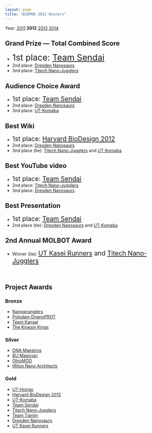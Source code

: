 ```yaml
---
layout: page
title: "BIOMOD 2012 Winners"
---
```


Year: [2011](/winners/2011.html) **2012** [2013](/winners/2013.html) [2014](/winners/2014.html)

## Grand Prize — Total Combined Score

- <font style="font-size:200%;">1st place: <a href="http://openwetware.org/wiki/Biomod/2012/Tohoku/Team_Sendai">Team Sendai</a></font>
- 2nd place: <a href="http://openwetware.org/wiki/Biomod/2012/TU_Dresden/Nanosaurs">Dresden Nanosaurs</a>
- 3nd place: <a href="http://openwetware.org/wiki/Biomod/2012/Titech/Nano-Jugglers">Titech Nano-Jugglers</a>

## Audience Choice Award

- <font style="font-size:150%;">1st place: <a href="http://openwetware.org/wiki/Biomod/2012/Tohoku/Team_Sendai">Team Sendai</a></font>
- 2nd place: <a href="http://openwetware.org/wiki/Biomod/2012/TU_Dresden/Nanosaurs">Dresden Nanosaurs</a>
- 3nd place: <a href="http://openwetware.org/wiki/Biomod/2012/UTokyo/UT-Komaba">UT-Komaba</a>

## Best Wiki

- <font style="font-size:150%;">1st place: <a href="http://openwetware.org/wiki/Biomod/2012/Harvard/BioDesign">Harvard BioDesign 2012</a></font>
- 2nd place: <a href="http://openwetware.org/wiki/Biomod/2012/TU_Dresden/Nanosaurs">Dresden Nanosaurs</a>
- 3nd place (tie): <a href="http://openwetware.org/wiki/Biomod/2012/Titech/Nano-Jugglers">Titech Nano-Jugglers</a> and <a href="http://openwetware.org/wiki/Biomod/2012/UTokyo/UT-Komaba">UT-Komaba</a>

## Best YouTube video

- <font style="font-size:150%;">1st place: <a href="http://openwetware.org/wiki/Biomod/2012/Tohoku/Team_Sendai">Team Sendai</a></font>
- 2nd place: <a href="http://openwetware.org/wiki/Biomod/2012/Titech/Nano-Jugglers">Titech Nano-Jugglers</a>
- 3nd place: <a href="http://openwetware.org/wiki/Biomod/2012/TU_Dresden/Nanosaurs">Dresden Nanosaurs</a>


## Best Presentation

- <font style="font-size:150%;">1st place: <a href="http://openwetware.org/wiki/Biomod/2012/Tohoku/Team_Sendai">Team Sendai</a></font>
- 2nd place (tie): <a href="http://openwetware.org/wiki/Biomod/2012/TU_Dresden/Nanosaurs">Dresden Nanosaurs</a> and <a href="http://openwetware.org/wiki/Biomod/2012/UTokyo/UT-Komaba">UT-Komaba</a>


## 2nd Annual MOLBOT Award

- Winner (tie): <font style="font-size:150%;"><a href="http://openwetware.org/wiki/Biomod/2012/UTokyo/KaseiRunners">UT Kasei Runners</a> and <a href="http://openwetware.org/wiki/Biomod/2012/Titech/Nano-Jugglers">Titech Nano-Jugglers</a><br />
</font>
<p>&nbsp;</p>

## Project Awards

### Bronze

- <a href="http://openwetware.org/wiki/Biomod/2012/UT/Nanowranglers">Nanowranglers</a>
- <a href="http://openwetware.org/wiki/Biomod/2012/Potsdam/DnanoPROT">Potsdam DnanoPROT</a>
- <a href="http://openwetware.org/wiki/Biomod/2012/Kansai/Team_Kansai">Team Kansai</a>
- <a href="http://openwetware.org/wiki/Biomod/2012/Columbia/KinesinKings">The Kinesin Kings</a>

### Silver

- <a href="http://openwetware.org/wiki/Biomod/2012/IITG/DNA_Maestros">DNA Maestros</a>
- <a href="http://openwetware.org/wiki/Biomod/2012/HKBU/BU_Magician">BU Magician</a>
- <a href="http://openwetware.org/wiki/Biomod/2012/OSU/OhioMOD">OhioMOD</a>
- <a href="http://openwetware.org/wiki/Biomod/2012/UCSD/tRiton_Nano_Architects">tRiton Nano Architects</a>

### Gold

- <a href="http://openwetware.org/wiki/Biomod/2012/UTokyo/UT-Hongo">UT-Hongo</a>
- <a href="http://openwetware.org/wiki/Biomod/2012/Harvard/BioDesign">Harvard BioDesign 2012</a>
- <a href="http://openwetware.org/wiki/Biomod/2012/UTokyo/UT-Komaba">UT-Komaba</a>
- <a href="http://openwetware.org/wiki/Biomod/2012/Tohoku/Team_Sendai">Team Sendai</a>
- <a href="http://openwetware.org/wiki/Biomod/2012/Titech/Nano-Jugglers">Titech Nano-Jugglers</a>
- <a href="http://openwetware.org/wiki/Biomod/2012/Tianjin">Team Tianjin</a>
- <a href="http://openwetware.org/wiki/Biomod/2012/TU_Dresden/Nanosaurs">Dresden Nanosaurs</a>
- <a href="http://openwetware.org/wiki/Biomod/2012/UTokyo/KaseiRunners">UT Kasei Runners</a><br />
